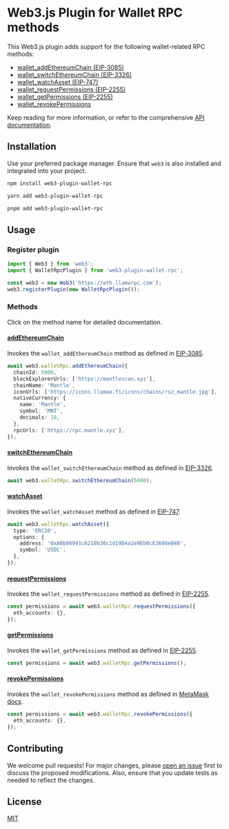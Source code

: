 # Web3.js Plugin for Wallet RPC methods

This Web3.js plugin adds support for the following wallet-related RPC methods:

- [wallet_addEthereumChain (EIP-3085)](https://eips.ethereum.org/EIPS/eip-3085)
- [wallet_switchEthereumChain (EIP-3326)](https://eips.ethereum.org/EIPS/eip-3326)
- [wallet_watchAsset (EIP-747)](https://eips.ethereum.org/EIPS/eip-747)
- [wallet_requestPermissions (EIP-2255)](https://eips.ethereum.org/EIPS/eip-2255)
- [wallet_getPermissions (EIP-2255)](https://eips.ethereum.org/EIPS/eip-2255)
- [wallet_revokePermissions](https://docs.metamask.io/wallet/reference/json-rpc-methods/wallet_revokepermissions/)

Keep reading for more information, or refer to the comprehensive [API documentation](https://web3.github.io/web3-plugin-wallet-rpc/).

## Installation

Use your preferred package manager. Ensure that `web3` is also installed and integrated into your project.

```bash
npm install web3-plugin-wallet-rpc
```

```bash
yarn add web3-plugin-wallet-rpc
```

```bash
pnpm add web3-plugin-wallet-rpc
```

## Usage

### Register plugin

```typescript
import { Web3 } from 'web3';
import { WalletRpcPlugin } from 'web3-plugin-wallet-rpc';

const web3 = new Web3('https://eth.llamarpc.com');
web3.registerPlugin(new WalletRpcPlugin());
```

### Methods

Click on the method name for detailed documentation.

#### [addEthereumChain](https://web3.github.io/web3-plugin-wallet-rpc/classes/WalletRpcPlugin.html#addEthereumChain)

Invokes the `wallet_addEthereumChain` method as defined in [EIP-3085](https://eips.ethereum.org/EIPS/eip-3085#wallet_addethereumchain).

```typescript
await web3.walletRpc.addEthereumChain({
  chainId: 5000,
  blockExplorerUrls: ['https://mantlescan.xyz'],
  chainName: 'Mantle',
  iconUrls: ['https://icons.llamao.fi/icons/chains/rsz_mantle.jpg'],
  nativeCurrency: {
    name: 'Mantle',
    symbol: 'MNT',
    decimals: 18,
  },
  rpcUrls: ['https://rpc.mantle.xyz'],
});
```

#### [switchEthereumChain](https://web3.github.io/web3-plugin-wallet-rpc/classes/WalletRpcPlugin.html#switchEthereumChain)

Invokes the `wallet_switchEthereumChain` method as defined in [EIP-3326](https://eips.ethereum.org/EIPS/eip-3326#wallet_switchethereumchain).

```typescript
await web3.walletRpc.switchEthereumChain(5000);
```

#### [watchAsset](https://web3.github.io/web3-plugin-wallet-rpc/classes/WalletRpcPlugin.html#watchAsset)

Invokes the `wallet_watchAsset` method as defined in [EIP-747](https://eips.ethereum.org/EIPS/eip-747#specification).

```typescript
await web3.walletRpc.watchAsset({
  type: 'ERC20',
  options: {
    address: '0xA0b86991c6218b36c1d19D4a2e9Eb0cE3606eB48',
    symbol: 'USDC',
  },
});
```

#### [requestPermissions](https://web3.github.io/web3-plugin-wallet-rpc/classes/WalletRpcPlugin.html#requestPermissions)

Invokes the `wallet_requestPermissions` method as defined in [EIP-2255](https://eips.ethereum.org/EIPS/eip-2255#specification).

```typescript
const permissions = await web3.walletRpc.requestPermissions({
  eth_accounts: {},
});
```

#### [getPermissions](https://web3.github.io/web3-plugin-wallet-rpc/classes/WalletRpcPlugin.html#getPermissions)

Invokes the `wallet_getPermissions` method as defined in [EIP-2255](https://eips.ethereum.org/EIPS/eip-2255#specification).

```typescript
const permissions = await web3.walletRpc.getPermissions();
```

#### [revokePermissions](https://web3.github.io/web3-plugin-wallet-rpc/classes/WalletRpcPlugin.html#revokePermissions)

Invokes the `wallet_revokePermissions` method as defined in [MetaMask docs](https://docs.metamask.io/wallet/reference/json-rpc-methods/wallet_revokepermissions/).

```typescript
const permissions = await web3.walletRpc.revokePermissions({
  eth_accounts: {},
});
```

## Contributing

We welcome pull requests! For major changes, please [open an issue](https://github.com/web3/web3-plugin-wallet-rpc) first to discuss the proposed modifications.
Also, ensure that you update tests as needed to reflect the changes.

## License

[MIT](https://choosealicense.com/licenses/mit/)
